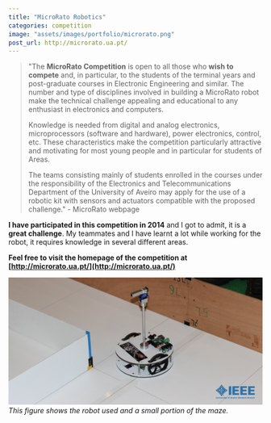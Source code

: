 ```yaml
---
title: "MicroRato Robotics"
categories: competition
image: "assets/images/portfolio/microrato.png"
post_url: http://microrato.ua.pt/
---
```


> "The **MicroRato Competition** is open to all those who **wish to compete** and, in particular, to the students of the terminal years and post-graduate courses in Electronic Engineering and similar. The number and type of disciplines involved in building a MicroRato robot make the technical challenge appealing and educational to any enthusiast in electronics and computers. 
>
> Knowledge is needed from digital and analog electronics, microprocessors (software and hardware), power electronics, control, etc. These characteristics make the competition particularly attractive and motivating for most young people and in particular for students of Areas.
>
> The teams consisting mainly of students enrolled in the courses under the responsibility of the Electronics and Telecommunications Department of the University of Aveiro may apply for the use of a robotic kit with sensors and actuators compatible with the proposed challenge." - MicroRato webpage

**I have participated in this competition in 2014** and I got to admit, it is a **great challenge**. My teammates and I have learnt a lot while working for the robot, it requires knowledge in several different areas.

**Feel free to visit the homepage of the competition at [http://microrato.ua.pt/](http://microrato.ua.pt/)**

![MicroRato competition](assets/images/portfolio/microrato.png)
_This figure shows the robot used and a small portion of the maze._